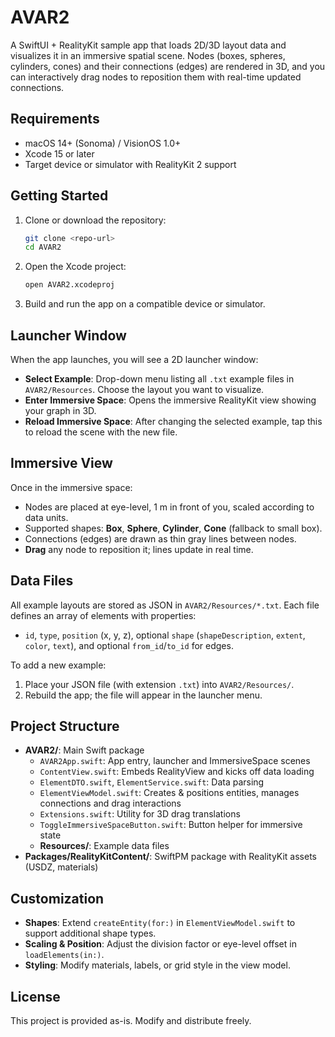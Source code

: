 # AVAR2

A SwiftUI + RealityKit sample app that loads 2D/3D layout data and visualizes it in an immersive spatial scene. Nodes (boxes, spheres, cylinders, cones) and their connections (edges) are rendered in 3D, and you can interactively drag nodes to reposition them with real-time updated connections.

## Requirements
- macOS 14+ (Sonoma) / VisionOS 1.0+
- Xcode 15 or later
- Target device or simulator with RealityKit 2 support

## Getting Started

1. Clone or download the repository:
   ```bash
   git clone <repo-url>
   cd AVAR2
   ```
2. Open the Xcode project:
   ```bash
   open AVAR2.xcodeproj
   ```
3. Build and run the app on a compatible device or simulator.

## Launcher Window

When the app launches, you will see a 2D launcher window:

- **Select Example**: Drop-down menu listing all `.txt` example files in `AVAR2/Resources`. Choose the layout you want to visualize.
- **Enter Immersive Space**: Opens the immersive RealityKit view showing your graph in 3D.
- **Reload Immersive Space**: After changing the selected example, tap this to reload the scene with the new file.

## Immersive View

Once in the immersive space:

- Nodes are placed at eye-level, 1 m in front of you, scaled according to data units.
- Supported shapes: **Box**, **Sphere**, **Cylinder**, **Cone** (fallback to small box).
- Connections (edges) are drawn as thin gray lines between nodes.
- **Drag** any node to reposition it; lines update in real time.

## Data Files

All example layouts are stored as JSON in `AVAR2/Resources/*.txt`. Each file defines an array of elements with properties:
- `id`, `type`, `position` (x, y, z), optional `shape` (`shapeDescription`, `extent`, `color`, `text`), and optional `from_id`/`to_id` for edges.

To add a new example:
1. Place your JSON file (with extension `.txt`) into `AVAR2/Resources/`.
2. Rebuild the app; the file will appear in the launcher menu.

## Project Structure

- **AVAR2/**: Main Swift package
  - `AVAR2App.swift`: App entry, launcher and ImmersiveSpace scenes
  - `ContentView.swift`: Embeds RealityView and kicks off data loading
  - `ElementDTO.swift`, `ElementService.swift`: Data parsing
  - `ElementViewModel.swift`: Creates & positions entities, manages connections and drag interactions
  - `Extensions.swift`: Utility for 3D drag translations
  - `ToggleImmersiveSpaceButton.swift`: Button helper for immersive state
  - **Resources/**: Example data files
- **Packages/RealityKitContent/**: SwiftPM package with RealityKit assets (USDZ, materials)

## Customization
- **Shapes**: Extend `createEntity(for:)` in `ElementViewModel.swift` to support additional shape types.
- **Scaling & Position**: Adjust the division factor or eye-level offset in `loadElements(in:)`.
- **Styling**: Modify materials, labels, or grid style in the view model.

## License
This project is provided as-is. Modify and distribute freely.